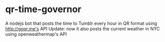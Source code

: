# qr-time-governor
A nodejs bot that posts the time to Tumblr every hour in QR format using http://goqr.me's API
Update: now it also posts the current weather in NYC using openweathermap's API
